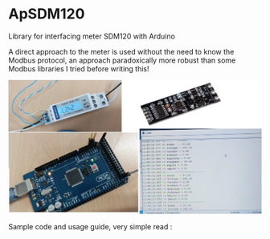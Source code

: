 # ApSDM120
Library for interfacing meter SDM120 with Arduino

A direct approach to the meter is used without the need to know the Modbus protocol, an approach paradoxically more robust than some Modbus libraries I tried before writing this!

![ApSDM120](doc/IMG_00_presentazione.jpg "ApSDM120")

Sample code and usage guide, very simple read :

